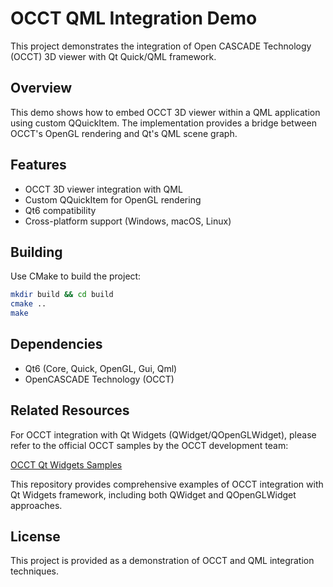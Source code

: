 # OCCT QML Integration Demo

This project demonstrates the integration of Open CASCADE Technology (OCCT) 3D viewer with Qt Quick/QML framework.

## Overview

This demo shows how to embed OCCT 3D viewer within a QML application using custom QQuickItem. The implementation provides a bridge between OCCT's OpenGL rendering and Qt's QML scene graph.

## Features

- OCCT 3D viewer integration with QML
- Custom QQuickItem for OpenGL rendering
- Qt6 compatibility
- Cross-platform support (Windows, macOS, Linux)

## Building

Use CMake to build the project:

```bash
mkdir build && cd build
cmake ..
make
```

## Dependencies

- Qt6 (Core, Quick, OpenGL, Gui, Qml)
- OpenCASCADE Technology (OCCT)

## Related Resources

For OCCT integration with Qt Widgets (QWidget/QOpenGLWidget), please refer to the official OCCT samples by the OCCT development team:

[OCCT Qt Widgets Samples](https://github.com/gkv311/occt-samples-qopenglwidget)

This repository provides comprehensive examples of OCCT integration with Qt Widgets framework, including both QWidget and QOpenGLWidget approaches.

## License

This project is provided as a demonstration of OCCT and QML integration techniques.
